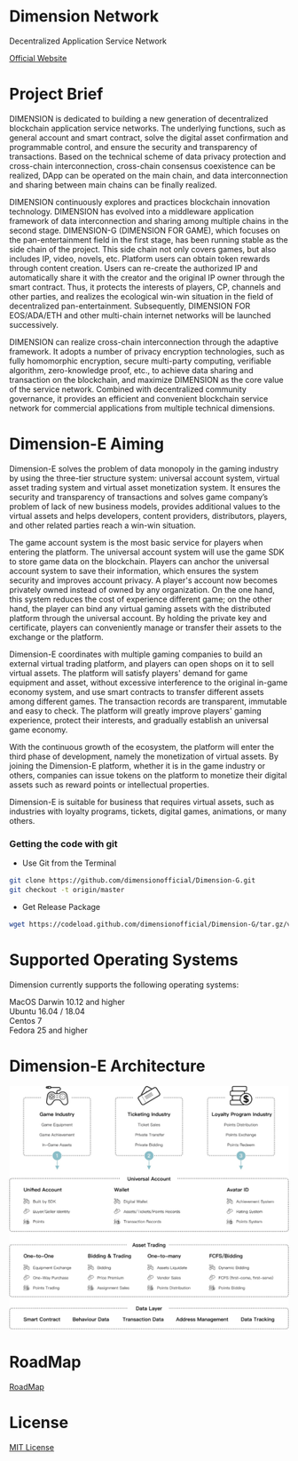 # Dimension Network
Decentralized Application Service Network    

[Official Website](http://dimensionchain.io/)


# Project Brief  

DIMENSION is dedicated to building a new generation of decentralized blockchain application service networks. The underlying functions, such as general account and smart contract, solve the digital asset confirmation and programmable control, and ensure the security and transparency of transactions. Based on the technical scheme of data privacy protection and cross-chain interconnection, cross-chain consensus coexistence can be realized, DApp can be operated on the main chain, and data interconnection and sharing between main chains can be finally realized.

DIMENSION continuously explores and practices blockchain innovation technology. DIMENSION has evolved into a middleware application framework of data interconnection and sharing among multiple chains in the second stage. DIMENSION-G (DIMENSION FOR GAME), which focuses on the pan-entertainment field in the first stage, has been running stable as the side chain of the project. This side chain not only covers games, but also includes IP, video, novels, etc. Platform users can obtain token rewards through content creation. Users can re-create the authorized IP and automatically share it with the creator and the original IP owner through the smart contract. Thus, it protects the interests of players, CP, channels and other parties, and realizes the ecological win-win situation in the field of decentralized pan-entertainment. Subsequently, DIMENSION FOR EOS/ADA/ETH and other multi-chain internet networks will be launched successively.
  
DIMENSION can realize cross-chain interconnection through the adaptive framework. It adopts a number of privacy encryption technologies, such as fully homomorphic encryption, secure multi-party computing, verifiable algorithm, zero-knowledge proof, etc., to achieve data sharing and transaction on the blockchain, and maximize DIMENSION as the core value of the service network. Combined with decentralized community governance, it provides an efficient and convenient blockchain service network for commercial applications from multiple technical dimensions.

# Dimension-E Aiming

Dimension-E solves the problem of data monopoly in the gaming industry by using the three-tier structure system: universal account system, virtual asset trading system and virtual asset monetization system. It ensures the security and transparency of transactions and solves game company’s problem of lack of new business models, provides additional values to the virtual assets and helps developers, content providers, distributors, players, and other related parties reach a win-win situation.

The game account system is the most basic service for players when entering the platform. The universal account system will use the game SDK to store game data on the blockchain. Players can anchor the universal account system to save their information, which ensures the system security and improves account privacy. A player's account now becomes privately owned instead of owned by any organization. On the one hand, this system reduces the cost of experience different game; on the other hand, the player can bind any virtual gaming assets with the distributed platform through the universal account.  By holding the private key and certificate, players can conveniently manage or transfer their assets to the exchange or the platform.

Dimension-E coordinates with multiple gaming companies to build an external virtual trading platform, and players can open shops on it to sell virtual assets. The platform will satisfy players' demand for game equipment and asset, without excessive interference to the original in-game economy system, and use smart contracts to transfer different assets among different games. The transaction records are transparent,  immutable and easy to check. The platform will greatly improve players' gaming experience, protect their interests, and gradually establish an universal game economy.

With the continuous growth of the ecosystem, the platform will enter the third phase of development, namely the monetization of virtual assets. By joining the Dimension-E platform, whether it is in the game industry or others, companies can issue tokens on the platform to monetize their digital assets such as reward points or intellectual properties. 

Dimension-E is suitable for business that requires virtual assets, such as industries with loyalty programs, tickets, digital games, animations, or many others.


### Getting the code with git

- Use Git from the Terminal   

```sh
git clone https://github.com/dimensionofficial/Dimension-G.git
git checkout -t origin/master  
```

- Get Release Package 

```sh
wget https://codeload.github.com/dimensionofficial/Dimension-G/tar.gz/v1.0.0  
```
  
# Supported Operating Systems
Dimension currently supports the following operating systems:

MacOS Darwin 10.12 and higher   
Ubuntu 16.04 / 18.04  
Centos 7   
Fedora 25 and higher  

# Dimension-E Architecture

![DimensionEArchitecture](images/DimensionEArchitecture.jpg)

# RoadMap 
[RoadMap](https://github.com/dimensionofficial/Dimension-G/blob/master/Roadmap.png)

# License
[MIT License](https://github.com/dimensionofficial/Dimension-G/blob/master/LICENSE)
